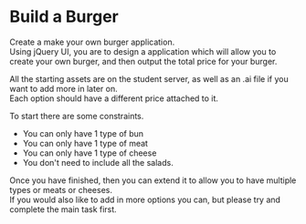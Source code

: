 # Build a Burger

Create a make your own burger application.  
Using jQuery UI, you are to design a application which will allow you to create your own burger, and then output the total price for your burger.

All the starting assets are on the student server, as well as an .ai file if you want to add more in later on.  
Each option should have a different price attached to it.

To start there are some constraints.
- You can only have 1 type of bun
- You can only have 1 type of meat
- You can only have 1 type of cheese
- You don't need to include all the salads.

Once you have finished, then you can extend it to allow you to have multiple types or meats or cheeses.  
If you would also like to add in more options you can, but please try and complete the main task first.
